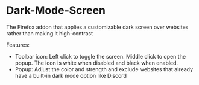 # Dark-Mode-Screen
The Firefox addon that applies a customizable dark screen over websites rather than making it high-contrast

Features:
 - Toolbar icon: Left click to toggle the screen. Middle click to open the popup. The icon is white when disabled and black when enabled.
 - Popup: Adjust the color and strength and exclude websites that already have a built-in dark mode option like Discord

